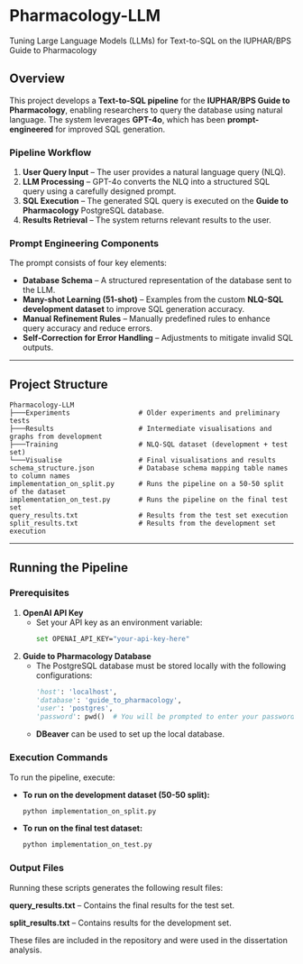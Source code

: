 # **Pharmacology-LLM**  
Tuning Large Language Models (LLMs) for Text-to-SQL on the IUPHAR/BPS Guide to Pharmacology  

## **Overview**  
This project develops a **Text-to-SQL pipeline** for the **IUPHAR/BPS Guide to Pharmacology**, enabling researchers to query the database using natural language. The system leverages **GPT-4o**, which has been **prompt-engineered** for improved SQL generation.  

### **Pipeline Workflow**  
1. **User Query Input** – The user provides a natural language query (NLQ).  
2. **LLM Processing** – GPT-4o converts the NLQ into a structured SQL query using a carefully designed prompt.  
3. **SQL Execution** – The generated SQL query is executed on the **Guide to Pharmacology** PostgreSQL database.  
4. **Results Retrieval** – The system returns relevant results to the user.  

### **Prompt Engineering Components**  
The prompt consists of four key elements:  
- **Database Schema** – A structured representation of the database sent to the LLM.  
- **Many-shot Learning (51-shot)** – Examples from the custom **NLQ-SQL development dataset** to improve SQL generation accuracy.  
- **Manual Refinement Rules** – Manually predefined rules to enhance query accuracy and reduce errors.  
- **Self-Correction for Error Handling** – Adjustments to mitigate invalid SQL outputs.  

---

## **Project Structure**  

 
```
Pharmacology-LLM
├───Experiments                 # Older experiments and preliminary tests 
├───Results                     # Intermediate visualisations and graphs from development 
├───Training                    # NLQ-SQL dataset (development + test set) 
└───Visualise                   # Final visualisations and results 
schema_structure.json           # Database schema mapping table names to column names 
implementation_on_split.py      # Runs the pipeline on a 50-50 split of the dataset 
implementation_on_test.py       # Runs the pipeline on the final test set 
query_results.txt               # Results from the test set execution 
split_results.txt               # Results from the development set execution
```

---

## **Running the Pipeline**  

### **Prerequisites**  
1. **OpenAI API Key**  
   - Set your API key as an environment variable:  
     ```sh
     set OPENAI_API_KEY="your-api-key-here"
     ```  
2. **Guide to Pharmacology Database**  
   - The PostgreSQL database must be stored locally with the following configurations:  
     ```python
     'host': 'localhost',
     'database': 'guide_to_pharmacology',
     'user': 'postgres',
     'password': pwd()  # You will be prompted to enter your password at runtime.
     ```
   - **DBeaver** can be used to set up the local database.  

### **Execution Commands**  
To run the pipeline, execute:  
- **To run on the development dataset (50-50 split):**  
  ```sh
  python implementation_on_split.py
  ```
- **To run on the final test dataset:**
    ```sh
    python implementation_on_test.py
    ```
### **Output Files**
Running these scripts generates the following result files:

**query_results.txt** – Contains the final results for the test set.

**split_results.txt** – Contains results for the development set.

These files are included in the repository and were used in the dissertation analysis.
